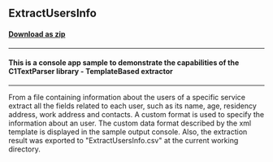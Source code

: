 ## ExtractUsersInfo
#### [Download as zip](https://grapecity.github.io/DownGit/#/home?url=https://github.com/GrapeCity/ComponentOne-Service-Components-Samples/tree/master/Parser/Win/TemplateBasedExtractor/ExtractUsersInfo)
____
#### This is a console app sample to demonstrate the capabilities of the C1TextParser library - TemplateBased extractor
____
From a file containing information about the users of a specific service extract all the fields related to each user, such as its name, age, residency address, work address and contacts.
A custom format is used to specify the information about an user. The custom data format described by the xml template is displayed in the sample output console.
Also, the extraction result was exported to "ExtractUsersInfo.csv" at the current working directory.
